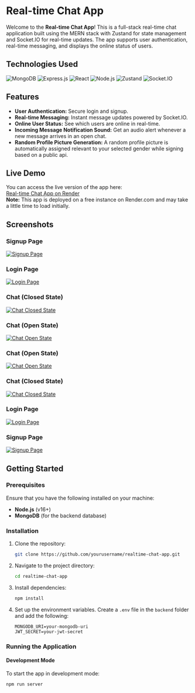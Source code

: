 # Real-time Chat App

Welcome to the **Real-time Chat App**! This is a full-stack real-time chat application built using the MERN stack with Zustand for state management and Socket.IO for real-time updates. The app supports user authentication, real-time messaging, and displays the online status of users.

## Technologies Used

![MongoDB](https://img.shields.io/badge/-MongoDB-47A248?style=for-the-badge&logo=mongodb&logoColor=white)
![Express.js](https://img.shields.io/badge/-Express.js-000000?style=for-the-badge&logo=express&logoColor=white)
![React](https://img.shields.io/badge/-React-61DAFB?style=for-the-badge&logo=react&logoColor=black)
![Node.js](https://img.shields.io/badge/-Node.js-339933?style=for-the-badge&logo=node.js&logoColor=white)
![Zustand](https://img.shields.io/badge/-Zustand-orange?style=for-the-badge)
![Socket.IO](https://img.shields.io/badge/-Socket.IO-010101?style=for-the-badge&logo=socket.io)

## Features

- **User Authentication:** Secure login and signup.
- **Real-time Messaging:** Instant message updates powered by Socket.IO.
- **Online User Status:** See which users are online in real-time.
- **Incoming Message Notification Sound:** Get an audio alert whenever a new message arrives in an open chat.
- **Random Profile Picture Generation:** A random profile picture is automatically assigned relevant to your selected gender while signing based on a public api.

## Live Demo

You can access the live version of the app here:  
[Real-time Chat App on Render](https://chat-app-q94o.onrender.com/)  
**Note:** This app is deployed on a free instance on Render.com and may take a little time to load initially.


## Screenshots
### Signup Page
[![Signup Page](https://i.postimg.cc/Vk63LhP0/Screenshot-from-2024-10-11-15-41-08.png)](https://postimg.cc/SJBZgDsm)

### Login Page
[![Login Page](https://i.postimg.cc/tJTzt3g7/Screenshot-from-2024-10-11-15-41-03.png)](https://postimg.cc/ygM97Scz)

### Chat (Closed State)
[![Chat Closed State](https://i.postimg.cc/5yZkXQNT/Screenshot-from-2024-10-11-15-32-28.png)](https://postimg.cc/p5JB7TjJ)

### Chat (Open State)
[![Chat Open State](https://i.postimg.cc/FKSLgfpN/Screenshot-from-2024-10-11-15-33-32.png)](https://postimg.cc/xk0891B4)


### Chat (Open State)
[![Chat Open State](https://i.postimg.cc/FKSLgfpN/Screenshot-from-2024-10-11-15-33-32.png)](https://postimg.cc/xk0891B4)

### Chat (Closed State)
[![Chat Closed State](https://i.postimg.cc/5yZkXQNT/Screenshot-from-2024-10-11-15-32-28.png)](https://postimg.cc/p5JB7TjJ)

### Login Page
[![Login Page](https://i.postimg.cc/tJTzt3g7/Screenshot-from-2024-10-11-15-41-03.png)](https://postimg.cc/ygM97Scz)

### Signup Page
[![Signup Page](https://i.postimg.cc/Vk63LhP0/Screenshot-from-2024-10-11-15-41-08.png)](https://postimg.cc/SJBZgDsm)

## Getting Started

### Prerequisites
Ensure that you have the following installed on your machine:
- **Node.js** (v16+)
- **MongoDB** (for the backend database)

### Installation

1. Clone the repository:
    ```bash
    git clone https://github.com/yourusername/realtime-chat-app.git
    ```

2. Navigate to the project directory:
    ```bash
    cd realtime-chat-app
    ```

3. Install dependencies:
    ```bash
    npm install
    ```

4. Set up the environment variables. Create a `.env` file in the `backend` folder and add the following:
    ```
    MONGODB_URI=your-mongodb-uri
    JWT_SECRET=your-jwt-secret
    ```

### Running the Application

#### Development Mode

To start the app in development mode:

```bash
npm run server
